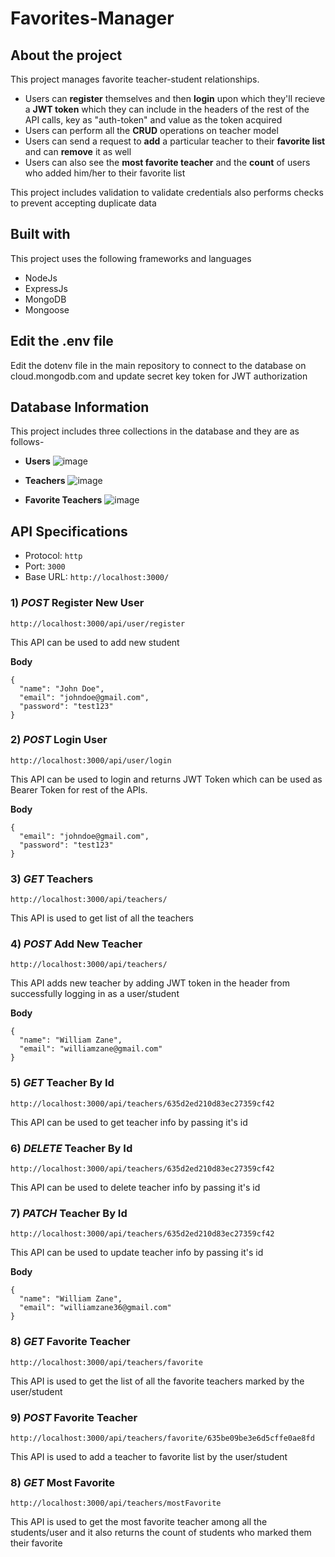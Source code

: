 # Favorites-Manager

## About the project
This project manages favorite teacher-student relationships.
* Users can **register** themselves and then **login** upon which they'll recieve a **JWT token** which they can include in the headers of the rest of the API calls, key as "auth-token" and value as the token acquired
* Users can perform all the **CRUD** operations on teacher model
* Users can send a request to **add** a particular teacher to their **favorite list** and can **remove** it as well
* Users can also see the **most favorite teacher** and the **count** of users who added him/her to their favorite list

This project includes validation to validate credentials also performs checks to prevent accepting duplicate data

## Built with
This project uses the following frameworks and languages
* NodeJs
* ExpressJs
* MongoDB
* Mongoose

## Edit the .env file
Edit the dotenv file in the main repository to connect to the database on cloud.mongodb.com and update secret key token for JWT authorization

## Database Information
This project includes three collections in the database and they are as follows-
* **Users**
![image](https://user-images.githubusercontent.com/61968230/198859402-4e7dd3a3-9438-48f5-8b88-4a67db464ac4.png)


* **Teachers**
![image](https://user-images.githubusercontent.com/61968230/198859430-85fa8ac8-0341-4b8e-aece-49b5b1d978dd.png)


* **Favorite Teachers**
![image](https://user-images.githubusercontent.com/61968230/198859608-4dff9453-1591-470b-9821-d2f8cd999475.png)


## API Specifications
* Protocol: `http`
* Port: `3000`
* Base URL: `http://localhost:3000/`

### 1) ***POST*** Register New User
  ```http://localhost:3000/api/user/register```
  
  This API can be used to add new student
  
  **Body**
  ```
  {
    "name": "John Doe",
    "email": "johndoe@gmail.com",
    "password": "test123"
  }
  ```

### 2) ***POST*** Login User
```http://localhost:3000/api/user/login```

This API can be used to login and returns JWT Token which can be used as Bearer Token for rest of the APIs.

**Body**
```
{
  "email": "johndoe@gmail.com",
  "password": "test123"
}
```

### 3) ***GET*** Teachers
```http://localhost:3000/api/teachers/```

This API is used to get list of all the teachers


### 4) ***POST*** Add New Teacher
```http://localhost:3000/api/teachers/```

This API adds new teacher by adding JWT token in the header from successfully logging in as a user/student

**Body**
```
{
  "name": "William Zane",
  "email": "williamzane@gmail.com"
}
```

### 5) ***GET*** Teacher By Id
```http://localhost:3000/api/teachers/635d2ed210d83ec27359cf42```

This API can be used to get teacher info by passing it's id

### 6) ***DELETE*** Teacher By Id
```http://localhost:3000/api/teachers/635d2ed210d83ec27359cf42```

This API can be used to delete teacher info by passing it's id


### 7) ***PATCH*** Teacher By Id
```http://localhost:3000/api/teachers/635d2ed210d83ec27359cf42```

This API can be used to update teacher info by passing it's id

**Body**
```
{
  "name": "William Zane",
  "email": "williamzane36@gmail.com"
}
 ```

### 8) ***GET*** Favorite Teacher
```http://localhost:3000/api/teachers/favorite```

This API is used to get the list of all the favorite teachers marked by the user/student


### 9) ***POST*** Favorite Teacher
```http://localhost:3000/api/teachers/favorite/635be09be3e6d5cffe0ae8fd```

This API is used to add a teacher to favorite list by the user/student

### 8) ***GET*** Most Favorite
```http://localhost:3000/api/teachers/mostFavorite```

This API is used to get the most favorite teacher among all the students/user and it also returns the count of students who marked them their favorite

